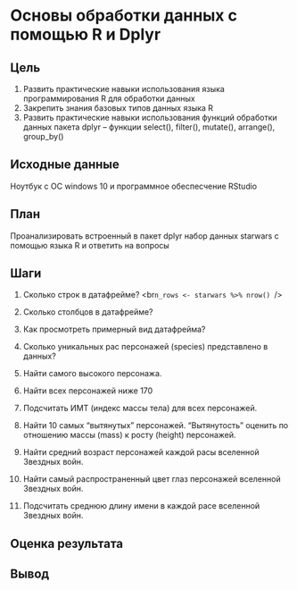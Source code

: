 # Основы обработки данных с помощью R и Dplyr
## Цель
1. Развить практические навыки использования языка программирования R для
обработки данных
2. Закрепить знания базовых типов данных языка R
3. Развить практические навыки использования функций обработки данных пакета
dplyr – функции select(), filter(), mutate(), arrange(), group_by()
## Исходные данные
Ноутбук с ОС windows 10 и программное обеспесчение RStudio
## План
Проанализировать встроенный в пакет dplyr набор данных starwars с помощью
языка R и ответить на вопросы

## Шаги
1. Сколько строк в датафрейме?
<br```n_rows <- starwars %>% nrow() ```/>

2. Сколько столбцов в датафрейме?
``` ```

3. Как просмотреть примерный вид датафрейма?
``` ```

4. Сколько уникальных рас персонажей (species) представлено в данных?
``` ```

5. Найти самого высокого персонажа.
``` ```

6. Найти всех персонажей ниже 170
``` ```

7. Подсчитать ИМТ (индекс массы тела) для всех персонажей.
``` ```

8. Найти 10 самых “вытянутых” персонажей. “Вытянутость” оценить по отношению
массы (mass) к росту (height) персонажей.
``` ```

9. Найти средний возраст персонажей каждой расы вселенной Звездных войн.
``` ```

10. Найти самый распространенный цвет глаз персонажей вселенной Звездных
войн.


11. Подсчитать среднюю длину имени в каждой расе вселенной Звездных войн.

## Оценка результата
## Вывод
